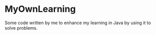 # MyOwnLearning
Some code written by me to enhance my learning in Java by using it to solve problems.
